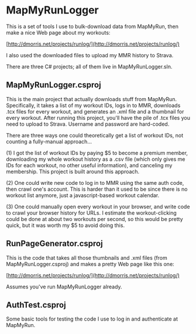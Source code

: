 # MapMyRunLogger

This is a set of tools I use to bulk-download data from MapMyRun, then make a nice Web page about my workouts:

[http://dmorris.net/projects/runlog/](http://dmorris.net/projects/runlog/)

I also used the downloaded files to upload my MMR history to Strava.

There are three C# projects; all of them live in MapMyRunLogger.sln.


##  MapMyRunLogger.csproj

This is the main project that actually downloads stuff from MapMyRun.  Specifically, it takes a list of my workout IDs, logs in to MMR, downloads .tcx files for every workout, and generates an .xml file and a thumbnail for every workout.  After running this project, you'll have the pile of .tcx files you need to upload to Strava.  Username and password are hard-coded.

There are three ways one could theoretically get a list of workout IDs, not counting a fully-manual approach... 

(1) I got the list of workout IDs by paying $5 to become a premium member, downloading my whole workout history as a .csv file (which only gives me IDs for each workout, no other useful information), and canceling my membership.  This project is built around this approach.

(2) One could write new code to log in to MMR using the same auth code, then crawl one's account.  This is harder than it used to be since there is no workout list anymore, just a javascript-based workout calendar.

(3) One could manually open every workout in your browser, and write code to crawl your browser history for URLs.  I estimate the workout-clicking could be done at about two workouts per second, so this would be pretty quick, but it was worth my $5 to avoid doing this.


## RunPageGenerator.csproj

This is the code that takes all those thumbnails and .xml files (from MapMyRunLogger.csproj) and makes a pretty Web page like this one:

[http://dmorris.net/projects/runlog/](http://dmorris.net/projects/runlog/)

Assumes you've run MapMyRunLogger already.


## AuthTest.csproj

Some basic tools for testing the code I use to log in and authenticate at MapMyRun.
